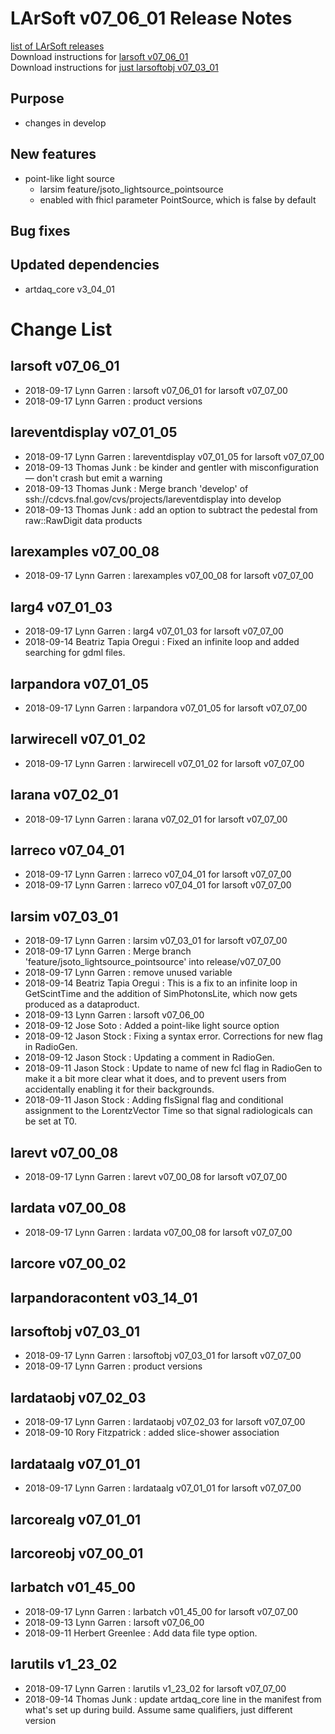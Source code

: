 # LArSoft v07_06_01 Release Notes



[list of LArSoft releases](LArSoft_release_list)  
Download instructions for [larsoft v07_06_01](https://scisoft.fnal.gov/scisoft/bundles/larsoft/v07_06_01/larsoft-v07_06_01.html)  
Download instructions for [just larsoftobj v07_03_01](https://scisoft.fnal.gov/scisoft/bundles/larsoftobj/v07_03_01/larsoftobj-v07_03_01.html)

## Purpose

-   changes in develop

## New features

-   point-like light source
    -   larsim feature/jsoto_lightsource_pointsource
    -   enabled with fhicl parameter PointSource, which is false by default

## Bug fixes

## Updated dependencies

-   artdaq_core v3_04_01

# Change List

## larsoft v07_06_01

-   2018-09-17 Lynn Garren : larsoft v07_06_01 for larsoft v07_07_00
-   2018-09-17 Lynn Garren : product versions

## lareventdisplay v07_01_05

-   2018-09-17 Lynn Garren : lareventdisplay v07_01_05 for larsoft v07_07_00
-   2018-09-13 Thomas Junk : be kinder and gentler with misconfiguration — don't crash but emit a warning
-   2018-09-13 Thomas Junk : Merge branch 'develop' of ssh://cdcvs.fnal.gov/cvs/projects/lareventdisplay into develop
-   2018-09-13 Thomas Junk : add an option to subtract the pedestal from raw::RawDigit data products

## larexamples v07_00_08

-   2018-09-17 Lynn Garren : larexamples v07_00_08 for larsoft v07_07_00

## larg4 v07_01_03

-   2018-09-17 Lynn Garren : larg4 v07_01_03 for larsoft v07_07_00
-   2018-09-14 Beatriz Tapia Oregui : Fixed an infinite loop and added searching for gdml files.

## larpandora v07_01_05

-   2018-09-17 Lynn Garren : larpandora v07_01_05 for larsoft v07_07_00

## larwirecell v07_01_02

-   2018-09-17 Lynn Garren : larwirecell v07_01_02 for larsoft v07_07_00

## larana v07_02_01

-   2018-09-17 Lynn Garren : larana v07_02_01 for larsoft v07_07_00

## larreco v07_04_01

-   2018-09-17 Lynn Garren : larreco v07_04_01 for larsoft v07_07_00
-   2018-09-17 Lynn Garren : larreco v07_04_01 for larsoft v07_07_00

## larsim v07_03_01

-   2018-09-17 Lynn Garren : larsim v07_03_01 for larsoft v07_07_00
-   2018-09-17 Lynn Garren : Merge branch 'feature/jsoto_lightsource_pointsource' into release/v07_07_00
-   2018-09-17 Lynn Garren : remove unused variable
-   2018-09-14 Beatriz Tapia Oregui : This is a fix to an infinite loop in GetScintTime and the addition of SimPhotonsLite, which now gets produced as a dataproduct.
-   2018-09-13 Lynn Garren : larsoft v07_06_00
-   2018-09-12 Jose Soto : Added a point-like light source option
-   2018-09-12 Jason Stock : Fixing a syntax error. Corrections for new flag in RadioGen.
-   2018-09-12 Jason Stock : Updating a comment in RadioGen.
-   2018-09-11 Jason Stock : Update to name of new fcl flag in RadioGen to make it a bit more clear what it does, and to prevent users from accidentally enabling it for their backgrounds.
-   2018-09-11 Jason Stock : Adding fIsSignal flag and conditional assignment to the LorentzVector Time so that signal radiologicals can be set at T0.

## larevt v07_00_08

-   2018-09-17 Lynn Garren : larevt v07_00_08 for larsoft v07_07_00

## lardata v07_00_08

-   2018-09-17 Lynn Garren : lardata v07_00_08 for larsoft v07_07_00

## larcore v07_00_02

## larpandoracontent v03_14_01

## larsoftobj v07_03_01

-   2018-09-17 Lynn Garren : larsoftobj v07_03_01 for larsoft v07_07_00
-   2018-09-17 Lynn Garren : product versions

## lardataobj v07_02_03

-   2018-09-17 Lynn Garren : lardataobj v07_02_03 for larsoft v07_07_00
-   2018-09-10 Rory Fitzpatrick : added slice-shower association

## lardataalg v07_01_01

-   2018-09-17 Lynn Garren : lardataalg v07_01_01 for larsoft v07_07_00

## larcorealg v07_01_01

## larcoreobj v07_00_01

## larbatch v01_45_00

-   2018-09-17 Lynn Garren : larbatch v01_45_00 for larsoft v07_07_00
-   2018-09-13 Lynn Garren : larsoft v07_06_00
-   2018-09-11 Herbert Greenlee : Add data file type option.

## larutils v1_23_02

-   2018-09-17 Lynn Garren : larutils v1_23_02 for larsoft v07_07_00
-   2018-09-14 Thomas Junk : update artdaq_core line in the manifest from what's set up during build. Assume same qualifiers, just different version
